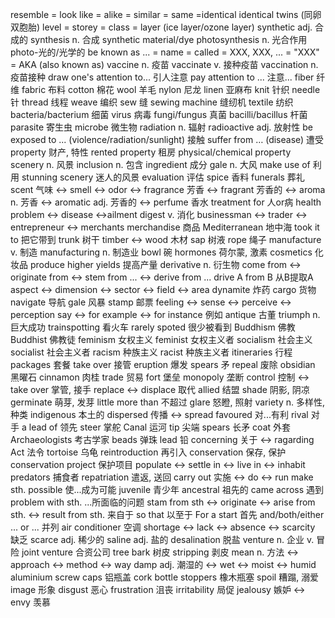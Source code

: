 resemble = look like = alike = similar = same =identical
identical twins (同卵双胞胎)
level = storey = class = layer (ice layer/ozone layer)
synthetic adj. 合成的 synthesis n. 合成
synthetic material/dye
photosynthesis n. 光合作用
photo-光的/光学的
be known as ... = name = called = XXX, XXX, ... = "XXX" = AKA (also known as)
vaccine n. 疫苗 vaccinate v. 接种疫苗 vaccination n.疫苗接种
draw one's attention to... 引人注意 pay attention to ... 注意...
fiber 纤维
fabric 布料
cotton 棉花
wool 羊毛
nylon 尼龙
linen 亚麻布
knit 针织
needle 针
thread 线程
weave 编织
sew 缝
sewing machine 缝纫机
textile 纺织
bacteria/bacterium 细菌
virus 病毒
fungi/fungus 真菌
bacilli/bacillus 杆菌
parasite 寄⽣⾍
microbe 微生物
radiation n. 辐射 radioactive adj. 放射性
be exposed to ... (violence/radiation/sunlight) 接触
suffer from … (disease) 遭受
property 财产, 特性
rented property 租房
physical/chemical property
scenery n. 风景
inclusion n. 包含
ingredient 成分
gale n. 大风
make use of 利用
stunning scenery 迷人的风景
evaluation 评估
spice 香料
funerals 葬礼
scent 气味 <-> smell <-> odor <-> fragrance 芳香 <-> fragrant 芳香的 <-> aroma n. 芳香 <-> aromatic adj. 芳香的 <-> perfume 香水
treatment for 人or病
health problem <-> disease <->ailment
digest v. 消化
businessman <-> trader <-> entrepreneur <-> merchants
merchandise 商品
Mediterranean 地中海
took it to 把它带到
trunk 树干
timber <-> wood 木材
sap 树液
rope 绳子
manufacture v. 制造 manufacturing n. 制造业
bowl 碗
hormones 荷尔蒙, 激素
cosmetics 化妆品
produce higher yields 提高产量
derivative n. 衍生物
come from <-> originate from <-> stem from ... <-> derive from ...
drive A from B 从B提取A
aspect <-> dimension <-> sector <-> field <-> area
dynamite 炸药
cargo 货物
navigate 导航
gale 风暴
stamp 邮票
feeling <-> sense <-> perceive <-> perception
say <-> for example <-> for instance 例如
antique 古董
triumph n. 巨大成功
trainspotting 看火车
rarely spoted 很少被看到
Buddhism 佛教 Buddhist 佛教徒
feminism 女权主义 feminist 女权主义者
socialism 社会主义 socialist 社会主义者
racism 种族主义 racist 种族主义者
itineraries 行程
packages 套餐
take over 接管
eruption 爆发
spears 矛
repeal 废除
obsidian 黑曜石
cinnamon 肉桂
trade 贸易
fort 堡垒
monopoly 垄断
control 控制 <-> take over 掌管, 接手
replace <-> displace 取代
allied 结盟
shade 阴影, 阴凉
germinate 萌芽, 发芽
little more than 不超过
glare 怒瞪, 照射
variety n. 多样性, 种类
indigenous 本土的
dispersed 传播 <-> spread
favoured 对...有利
rival 对手
a lead of 领先
steer 掌舵
Canal 运河
tip 尖端
spears 长矛
coat 外套
Archaeologists 考古学家
beads 弹珠
lead 铅
concerning 关于 <-> ragarding
Act 法令
tortoise 乌龟
reintroduction 再引入
conservation 保存, 保护 conservation project 保护项目
populate <-> settle in <-> live in <-> inhabit
predators 捕食者
repatriation 遣返, 送回
carry out 实施 <-> do <-> run
make sth. possible 使...成为可能
juvenile 青少年
ancestral 祖先的
came across 遇到
problem with sth. ...所面临的问题
stam from sth <-> originate <-> arise from sth. <-> result from sth. 来自于
so that 以至于
For a start 首先
and/both/either ... or ... 并列
air conditioner 空调
shortage <-> lack <-> absence <-> scarcity 缺乏
scarce adj. 稀少的
saline adj. 盐的 desalination 脱盐
venture n. 企业 v. 冒险
joint venture 合资公司
tree bark 树皮
stripping 剥皮
mean n. 方法 <-> approach <-> method <-> way
damp adj. 潮湿的 <-> wet <-> moist <-> humid
aluminium screw caps 铝瓶盖
cork bottle stoppers 橡木瓶塞
spoil 糟蹋, 溺爱
image 形象
disgust 恶心
frustration 沮丧
irritability 局促
jealousy 嫉妒 <-> envy 羡慕